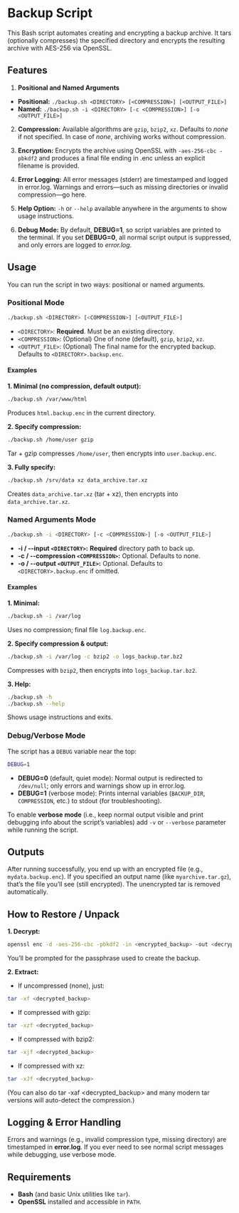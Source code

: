 # Backup Script

This Bash script automates creating and encrypting a backup archive. It tars (optionally compresses) the specified directory and encrypts the resulting archive with AES-256 via OpenSSL.

## Features
1. **Positional and Named Arguments**

- **Positional:** `./backup.sh <DIRECTORY> [<COMPRESSION>] [<OUTPUT_FILE>]`
- **Named:** `./backup.sh -i <DIRECTORY> [-c <COMPRESSION>] [-o <OUTPUT_FILE>]`

2. **Compression:** Available algorithms are `gzip`, `bzip2`, `xz`. Defaults to *none* if not specified. In case of *none*, archiving works without compression.

3. **Encryption:** Encrypts the archive using OpenSSL with `-aes-256-cbc -pbkdf2` and produces a final file ending in .enc unless an explicit filename is provided.

4. **Error Logging:** All error messages (stderr) are timestamped and logged in error.log. Warnings and errors—such as missing directories or invalid compression—go here.

5. **Help Option:** `-h` or `--help` available anywhere in the arguments to show usage instructions.

6. **Debug Mode:** By default, **DEBUG=1**, so script variables are printed to the terminal. If you set **DEBUG=0**, all normal script output is suppressed, and only errors are logged to *error.log*.

## Usage
You can run the script in two ways: positional or named arguments.

### Positional Mode
```sh
./backup.sh <DIRECTORY> [<COMPRESSION>] [<OUTPUT_FILE>]
```
- `<DIRECTORY>`: **Required**. Must be an existing directory.
- `<COMPRESSION>`: (Optional) One of none (default), `gzip`, `bzip2`, `xz`.
- `<OUTPUT_FILE>`: (Optional) The final name for the encrypted backup. Defaults to `<DIRECTORY>.backup.enc`.

#### Examples
**1. Minimal (no compression, default output):**
```sh
./backup.sh /var/www/html
```
Produces `html.backup.enc` in the current directory.

**2. Specify compression:**
```sh
./backup.sh /home/user gzip
```
Tar + gzip compresses `/home/user`, then encrypts into `user.backup.enc`.

**3. Fully specify:**
```sh
./backup.sh /srv/data xz data_archive.tar.xz
```
Creates `data_archive.tar.xz` (tar + xz), then encrypts into `data_archive.tar.xz`.

### Named Arguments Mode
```sh
./backup.sh -i <DIRECTORY> [-c <COMPRESSION>] [-o <OUTPUT_FILE>]
```
- **-i / --input `<DIRECTORY>`:** **Required** directory path to back up.
- **-c / --compression `<COMPRESSION>`:** Optional. Defaults to none.
- **-o / --output `<OUTPUT_FILE>`:** Optional. Defaults to `<DIRECTORY>.backup.enc` if omitted.

#### Examples
**1. Minimal:**
```sh
./backup.sh -i /var/log
```
Uses no compression; final file `log.backup.enc`.

**2. Specify compression & output:**
```sh
./backup.sh -i /var/log -c bzip2 -o logs_backup.tar.bz2
```
Compresses with `bzip2`, then encrypts into `logs_backup.tar.bz2`.

**3. Help:**
```sh
./backup.sh -h
./backup.sh --help
```
Shows usage instructions and exits.

### Debug/Verbose Mode
The script has a `DEBUG` variable near the top:
```sh
DEBUG=1
```
- **DEBUG=0** (default, quiet mode): Normal output is redirected to `/dev/null`; only errors and warnings show up in error.log.
- **DEBUG=1** (verbose mode): Prints internal variables (`BACKUP_DIR`, `COMPRESSION`, etc.) to stdout (for troubleshooting).

To enable **verbose mode** (i.e., keep normal output visible and print debugging info about the script’s variables) add `-v` or `--verbose` parameter while running the script.

## Outputs
After running successfully, you end up with an encrypted file (e.g., `mydata.backup.enc`). If you specified an output name (like `myarchive.tar.gz`), that’s the file you’ll see (still encrypted). The unencrypted tar is removed automatically.

## How to Restore / Unpack
**1. Decrypt:**
```sh
openssl enc -d -aes-256-cbc -pbkdf2 -in <encrypted_backup> -out <decrypted_backup>
```
You’ll be prompted for the passphrase used to create the backup.

**2. Extract:**

- If uncompressed (none), just:
```sh
tar -xf <decrypted_backup>
```
- If compressed with gzip:
```sh
tar -xzf <decrypted_backup>
```
- If compressed with bzip2:
```sh
tar -xjf <decrypted_backup>
```
- If compressed with xz:
```sh
tar -xJf <decrypted_backup>
```
(You can also do tar -xaf <decrypted_backup> and many modern tar versions will auto-detect the compression.)

## Logging & Error Handling
Errors and warnings (e.g., invalid compression type, missing directory) are timestamped in **error.log**. If you ever need to see normal script messages while debugging, use verbose mode.

## Requirements
- **Bash** (and basic Unix utilities like `tar`).
- **OpenSSL** installed and accessible in `PATH`.

